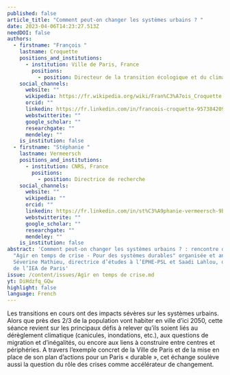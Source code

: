 ```yaml
---
published: false
article_title: "Comment peut-on changer les systèmes urbains ? "
date: 2023-04-06T14:23:27.513Z
needDOI: false
authors:
  - firstname: "François "
    lastname: Croquette
    positions_and_institutions:
      - institution: Ville de Paris, France
        positions:
          - position: Directeur de la transition écologique et du climat
    social_channels:
      website: ""
      wikipedia: https://fr.wikipedia.org/wiki/Fran%C3%A7ois_Croquette
      orcid: ""
      linkedin: https://fr.linkedin.com/in/francois-croquette-957384209
      webstwitterite: ""
      google_scholar: ""
      researchgate: ""
      mendeley: ""
    is_institution: false
  - firstname: "Stéphanie "
    lastname: Vermeersch
    positions_and_institutions:
      - institution: CNRS, France
        positions:
          - position: Directrice de recherche
    social_channels:
      website: ""
      wikipedia: ""
      orcid: ""
      linkedin: https://fr.linkedin.com/in/st%C3%A9phanie-vermeersch-9b557b86
      webstwitterite: ""
      google_scholar: ""
      researchgate: ""
      mendeley: ""
    is_institution: false
abstract: 'Comment peut-on changer les systèmes urbains ? : rencontre du cycle
  "Agir en temps de crise - Pour des systèmes durables" organisée et animée par
  Séverine Mathieu, directrice d’études à l’EPHE-PSL et Saadi Lahlou, directeur
  de l’IEA de Paris'
issue: /content/issues/Agir en temps de crise.md
yt: DiHdzfq_GQw
highlight: false
language: French
---
```

Les transitions en cours ont des impacts sévères sur les systèmes urbains. Alors que près des 2/3 de la population vont habiter en ville d’ici 2050, cette séance revient sur les principaux défis à relever qu’ils soient liés au dérèglement climatique (canicules, inondations, etc.), aux questions de migration et d’inégalités, ou encore aux liens à construire entre centres et périphéries. 
A travers l’exemple concret de la Ville de Paris et de la mise en place de son plan d’actions pour un Paris « durable », cet échange soulève aussi la question du rôle des crises comme accélérateur de changement.



<Youtube yt="DiHdzfq_GQw" caption ="Comment peut-on changer les systèmes urbains ?"></Youtube>